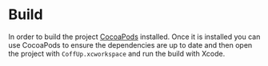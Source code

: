 # Build

In order to build the project [CocoaPods][CP] installed. Once it 
is installed you can use CocoaPods to ensure the dependencies are
up to date and then open the project with `CoffUp.xcworkspace` and
run the build with Xcode.

[CP]: http://www.cocoapods.org/ 

